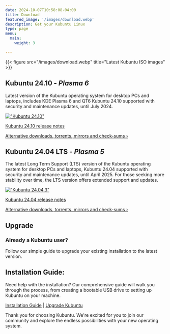 ```yaml
---
date: 2024-10-07T10:58:08-04:00
title: Download
featured_image: '/images/download.webp'
description: Get your Kubuntu Linux
type: page
menu:
  main:
    weight: 3

---
```

{{< figure src="/images/download.webp" title="Latest Kubuntu ISO images" >}}

## Kubuntu 24.10 - _Plasma 6_
Latest version of the Kubuntu operating system for desktop PCs and laptops, includes KDE Plasma 6 and QT6 
Kubuntu 24.10 supported with security and maintenance updates, until July 2024.

[!["Kubuntu 24.10"](images/64-bit_button.png)](https://cdimage.ubuntu.com/kubuntu/releases/24.10/release/kubuntu-24.10-desktop-amd64.iso)

[Kubuntu 24.10 release notes](https://wiki.ubuntu.com/OracularOriole/ReleaseNotes/Kubuntu)

[Alternative downloads, torrents, mirrors and check-sums ›](https://kubuntu.org/alternative-downloads)

## Kubuntu 24.04 LTS - _Plasma 5_

The latest Long Term Support (LTS) version of the Kubuntu operating system for desktop PCs and laptops, Kubuntu 24.04
supported with security and maintenance updates, until April 2025.
For those seeking more stability over time, the LTS version offers extended support and updates.


[!["Kubuntu 24.04.3"](images/64-bit_button.png)](https://cdimage.ubuntu.com/kubuntu/releases/22.04.3/release/kubuntu-22.04.3-desktop-amd64.iso)

[Kubuntu 24.04 release notes](https://wiki.ubuntu.com/NobleNumbat/ReleaseNotes/Kubuntu)

[Alternative downloads, torrents, mirrors and check-sums ›](https://kubuntu.org/alternative-downloads)


## Upgrade
### Already a Kubuntu user? 
Follow our simple guide to upgrade your existing installation to the latest version.

## Installation Guide:
Need help with the installation? Our comprehensive guide will walk you through the process, 
from creating a bootable USB drive to setting up Kubuntu on your machine.

[Installation Guide](/link) | [Upgrade Kubuntu](/link)

Thank you for choosing Kubuntu. We're excited for you to join our community and explore the endless possibilities with your new operating system.
